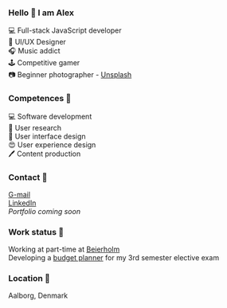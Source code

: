 ### Hello 👋 I am Alex
💻 Full-stack JavaScript developer <br>
🎨 UI/UX Designer <br>
🎧 Music addict <br>
🕹️ Competitive gamer <br>
📷 Beginner photographer - [Unsplash](https://unsplash.com/@afbogdan)

### Competences 💪
💻 Software development <br>
👀 User research <br>
🎨 User interface design <br>
😍 User experience design <br>
🖊️ Content production <br>

### Contact 📧
[G-mail](afbogdan.design@gmail.com) <br>
[LinkedIn](https://www.linkedin.com/in/afbogdan/) <br>
*Portfolio coming soon* <br>
 
### Work status 🔨 
Working at part-time at [Beierholm](https://www.beierholm.dk/en/)  <br>
Developing a [budget planner](https://github.com/afbogdan/budget-planner) for my 3rd semester elective exam  <br>

### Location 📍
Aalborg, Denmark

